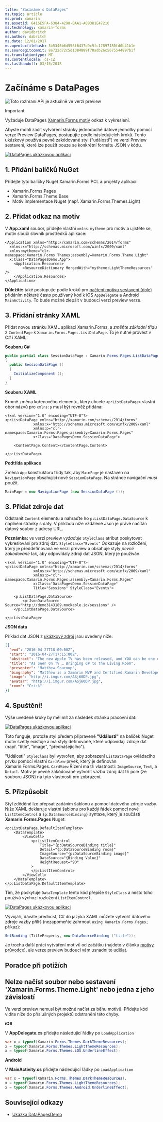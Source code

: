 ```yaml
---
title: "Začínáme s DataPages"
ms.topic: article
ms.prod: xamarin
ms.assetid: 6416E5FA-6384-4298-BAA1-A89381E47210
ms.technology: xamarin-forms
author: davidbritch
ms.author: dabritch
ms.date: 12/01/2017
ms.openlocfilehash: 3b5346b6d556f6437d9c9fc17897180fd0b41b1e
ms.sourcegitcommit: 8e722d72c5d1384889f70adb26c5675544897b1f
ms.translationtype: MT
ms.contentlocale: cs-CZ
ms.lasthandoff: 03/15/2018
---
```

# <a name="getting-started-with-datapages"></a>Začínáme s DataPages

![](~/media/shared/preview.png "Toto rozhraní API je aktuálně ve verzi preview")

> [!IMPORTANT]
> Vyžaduje DataPages [Xamarin.Forms motiv](~/xamarin-forms/user-interface/themes/index.md) odkaz k vykreslení.


Abyste mohli začít vytváření stránky jednoduché datové jednotky pomocí verze Preview DataPages, postupujte podle následujících kroků. Tento ukázkový používá pevně zakódované styl ("události") ve verzi Preview sestavení, které lze použít pouze se konkrétní formátu JSON v kódu.

[![](get-started-images/demo-sml.png "DataPages ukázkovou aplikaci")](get-started-images/demo.png#lightbox "DataPages ukázkové aplikace")

## <a name="1-add-nuget-packages"></a>1. Přidání balíčků NuGet

Přidejte tyto balíčky Nuget Xamarin.Forms PCL a projekty aplikací:

* Xamarin.Forms.Pages
* Xamarin.Forms.Theme.Base
* Motiv implementace Nuget (např. Xamarin.Forms.Themes.Light)

## <a name="2-add-theme-reference"></a>2. Přidat odkaz na motiv

V **App.xaml** soubor, přidejte vlastní `xmlns:mytheme` pro motiv a ujistěte se, motiv sloučí slovník prostředků aplikace:

```xaml
<Application xmlns="http://xamarin.com/schemas/2014/forms"
  xmlns:x="http://schemas.microsoft.com/winfx/2009/xaml"
  xmlns:mytheme="clr-namespace:Xamarin.Forms.Themes;assembly=Xamarin.Forms.Theme.Light"
  x:Class="DataPagesDemo.App">
    <Application.Resources>
        <ResourceDictionary MergedWith="mytheme:LightThemeResources" />
    </Application.Resources>
</Application>
```

**Důležité:** také postupujte podle kroků pro [načtení motivu sestavení (dole)](#loadtheme) přidáním některé často používaný kód k iOS `AppDelegate` a Android `MainActivity`. To bude možné zlepšit v budoucí verzi preview verze.


## <a name="3-add-a-xaml-page"></a>3. Přidání stránky XAML

Přidat novou stránku XAML aplikaci Xamarin.Forms, a *změňte základní třídu* z `ContentPage` k `Xamarin.Forms.Pages.ListDataPage`. To je nutné provést v C# i XAML:

**Souboru C#**

```csharp
public partial class SessionDataPage : Xamarin.Forms.Pages.ListDataPage // was ContentPage
{
  public SessionDataPage ()
  {
    InitializeComponent ();
  }
}
```

**Souboru XAML**

Kromě změna kořenového elementu, který chcete `<p:ListDataPage>` vlastní obor názvů pro `xmlns:p` musí být rovněž přidána:

```xaml
<?xml version="1.0" encoding="UTF-8"?>
<p:ListDataPage xmlns="http://xamarin.com/schemas/2014/forms"
             xmlns:x="http://schemas.microsoft.com/winfx/2009/xaml"
             xmlns:p="clr-namespace:Xamarin.Forms.Pages;assembly=Xamarin.Forms.Pages"
             x:Class="DataPagesDemo.SessionDataPage">

    <ContentPage.Content></ContentPage.Content>

</p:ListDataPage>
```

**Podtřída aplikace**

Změna `App` konstruktoru třídy tak, aby `MainPage` je nastaven na `NavigationPage` obsahující nové `SessionDataPage`. Na stránce navigační *musí* použít.

```csharp
MainPage = new NavigationPage (new SessionDataPage ());
```

## <a name="3-add-the-datasource"></a>3. Přidat zdroje dat

Odstranit `Content` elementu a nahraďte ho `p:ListDataPage.DataSource` k naplnění stránky s daty. V příkladu níže vzdálené Json je právě načítán datový soubor z adresy URL.

**Poznámka:** ve verzi preview *vyžaduje* `StyleClass` atribut poskytovat vykreslování pro zdroj dat. `StyleClass="Events"` Odkazuje na rozložení, který je předdefinovaná ve verzi preview a obsahuje styly *pevně zakódované* tak, aby odpovídaly zdroji dat JSON, který je používán.

```xaml
<?xml version="1.0" encoding="UTF-8"?>
<p:ListDataPage xmlns="http://xamarin.com/schemas/2014/forms"
             xmlns:x="http://schemas.microsoft.com/winfx/2009/xaml"
             xmlns:p="clr-namespace:Xamarin.Forms.Pages;assembly=Xamarin.Forms.Pages"
             x:Class="DataPagesDemo.SessionDataPage"
             Title="Sessions" StyleClass="Events">

    <p:ListDataPage.DataSource>
        <p:JsonDataSource Source="http://demo3143189.mockable.io/sessions" />
    </p:ListDataPage.DataSource>

</p:ListDataPage>
```

**JSON data**

Příklad dat JSON z [ukázkový zdroj](http://demo3143189.mockable.io/sessions) jsou uvedeny níže:

```json
[{
  "end": "2016-04-27T18:00:00Z",
  "start": "2016-04-27T17:15:00Z",
  "abstract": "The new Apple TV has been released, and YOU can be one of the first developers to write apps for it. To make things even better, you can build these apps in C#! This session will introduce the basics of how to create a tvOS app with Xamarin, including: differences between tvOS and iOS APIs, TV user interface best practices, responding to user input, as well as the capabilities and limitations of building apps for a television. Grab some popcorn—this is going to be good!",
  "title": "As Seen On TV … Bringing C# to the Living Room",
  "presenter": "Matthew Soucoup",
  "biography": "Matthew is a Xamarin MVP and Certified Xamarin Developer from Madison, WI. He founded his company Code Mill Technologies and started the Madison Mobile .Net Developers Group.  Matt regularly speaks on .Net and Xamarin development at user groups, code camps and conferences throughout the Midwest. Matt gardens hot peppers, rides bikes, and loves Wisconsin micro-brews and cheese.",
  "image": "http://i.imgur.com/ASj60DP.jpg",
  "avatar": "http://i.imgur.com/ASj60DP.jpg",
  "room": "Crick"
}]
```

## <a name="4-run"></a>4. Spuštění!

Výše uvedené kroky by měl mít za následek stránku pracovní dat:

[![](get-started-images/demo-sml.png "DataPages ukázkovou aplikaci")](get-started-images/demo.png#lightbox "DataPages ukázkové aplikace")

Toto funguje, protože styl předem připravené **"Události"** na balíček Nuget motiv světlý existuje a má styly definované, které odpovídají zdroje dat (např. "title", "image", "přednášejícího").

"Události" `StyleClass` byl vytvořen, aby zobrazení `ListDataPage` ovládacího prvku pomocí vlastní `CardView` prvek, který je definován Xamarin.Forms.Pages. `CardView` Řízení má tři vlastnosti: `ImageSource`, `Text`, a `Detail`. Motiv je pevně zakódované vytvořit vazbu zdroj dat tři pole (ze souboru JSON) na tyto vlastnosti pro zobrazení.

## <a name="5-customize"></a>5. Přizpůsobit

Styl zděděné lze přepsat zadáním šablonu a pomocí datového zdroje vazby. Níže XAML deklaruje vlastní šablonu pro každý řádek pomocí nové `ListItemControl` a `{p:DataSourceBinding}` syntaxe, který je součástí **Xamarin.Forms.Pages** Nuget:

```xaml
<p:ListDataPage.DefaultItemTemplate>
    <DataTemplate>
        <ViewCell>
            <p:ListItemControl
                Title="{p:DataSourceBinding title}"
                Detail="{p:DataSourceBinding room}"
                ImageSource="{p:DataSourceBinding image}"
                DataSource="{Binding Value}"
                HeightRequest="90"
            >
            </p:ListItemControl>
        </ViewCell>
    </DataTemplate>
</p:ListDataPage.DefaultItemTemplate>
```

Tím, že poskytuje `DataTemplate` tento kód přepíše `StyleClass` a místo toho používá výchozí rozložení `ListItemControl`.

[![](get-started-images/custom-sml.png "DataPages ukázkovou aplikaci")](get-started-images/custom.png#lightbox "DataPages ukázkové aplikace")

Vývojáři, dáváte přednost, C# do jazyka XAML můžete vytvořit datového zdroje vazby příliš (nezapomeňte zahrnout `using Xamarin.Forms.Pages;` příkaz):

```csharp
SetBinding (TitleProperty, new DataSourceBinding ("title"));
```


Je trochu další práci vytváření motivů od začátku (najdete v článku [motivy průvodce](~/xamarin-forms/user-interface/themes/index.md)), ale verze preview budoucí vám usnadní to udělat.


## <a name="troubleshooting"></a>Poradce při potížích

<a name="loadtheme" />

## <a name="could-not-load-file-or-assembly-xamarinformsthemelight-or-one-of-its-dependencies"></a>Nelze načíst soubor nebo sestavení 'Xamarin.Forms.Theme.Light' nebo jedna z jeho závislostí

Ve verzi preview nemusí být možné načíst za běhu motivů. Přidejte kód vidíte níže do příslušných projektů odstranění této chyby.

**iOS**

V **AppDelegate.cs** přidejte následující řádky po `LoadApplication`

```csharp
var x = typeof(Xamarin.Forms.Themes.DarkThemeResources);
x = typeof(Xamarin.Forms.Themes.LightThemeResources);
x = typeof(Xamarin.Forms.Themes.iOS.UnderlineEffect);
```

**Android**

V **MainActivity.cs** přidejte následující řádky po `LoadApplication`

```csharp
var x = typeof(Xamarin.Forms.Themes.DarkThemeResources);
x = typeof(Xamarin.Forms.Themes.LightThemeResources);
x = typeof(Xamarin.Forms.Themes.Android.UnderlineEffect);
```



## <a name="related-links"></a>Související odkazy

- [Ukázka DataPagesDemo](https://github.com/xamarin/xamarin-forms-samples/tree/master/Pages/DataPagesDemo)
